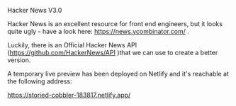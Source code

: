 Hacker News V3.0

Hacker News is an excellent resource for front end engineers, but it looks quite ugly - have a look here: https://news.ycombinator.com/ .

Luckily, there is an Official Hacker News API (https://github.com/HackerNews/API )that we can use to create a better version.

A temporary live preview has been deployed on Netlify and it's reachable at the following address:

https://storied-cobbler-183817.netlify.app/
